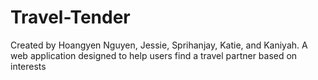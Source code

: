 # Travel-Tender
Created by Hoangyen Nguyen, Jessie, Sprihanjay, Katie, and Kaniyah.
A web application designed to help users find a travel partner based on interests
